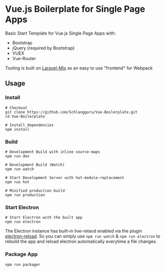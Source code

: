 # Vue.js Boilerplate for Single Page Apps

Basic Start Template for Vue.js Single Page Apps with:
- Bootstrap
- jQuery (required by Bootstrap)
- VUEX
- Vue-Router

Tooling is built on [Laravel-Mix](https://github.com/JeffreyWay/laravel-mix) as an easy to use "frontend" for Webpack

## Usage
### Install
```
# Checkout
git clone https://github.com/Schlangguru/Vue-Boilerplate.git
cd Vue-Boilerplate

# Install dependencies
npm install
```

### Build

```
# Development Build with inline source-maps
npm run dev

# Development Build (Watch)
npm run watch

# Start Development Server with hot-module-replacement
npm run hot

# Minified production build
npm run production

```

### Start Electron
```
# Start Electron with the built app
npm run electron
```
The Electron instance has built-in live-relaod enabled via the plugin [electron-reload](https://www.npmjs.com/package/electron-reload). So you can simply use `npm run watch` & `npm run electron` to rebuild the app and reload electron automatically everytime a file changes.

### Package App
```
npm run packager
```

